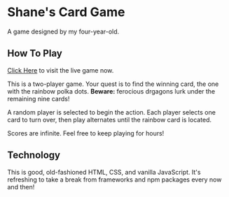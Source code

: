 # Shane's Card Game

A game designed by my four-year-old.

## How To Play

[Click Here](https://shane-card-game.netlify.com/) to visit the live game now.

This is a two-player game. Your quest is to find the winning card, the one with the rainbow polka dots. **Beware:** ferocious drgagons lurk under the remaining nine cards! 

A random player is selected to begin the action. Each player selects one card to turn over, then play alternates until the rainbow card is located. 

Scores are infinite. Feel free to keep playing for hours! 

## Technology

This is good, old-fashioned HTML, CSS, and vanilla JavaScript. It's refreshing to take a break from frameworks and npm packages every now and then! 